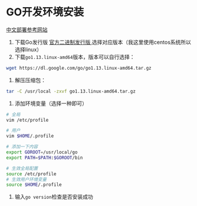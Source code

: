 # GO开发环境安装

[中文部署参考网站](http://docscn.studygolang.com/doc/install#%E5%AE%89%E8%A3%85%E5%8C%85)

1. 下载Go发行版 [官方二进制发行版](https://golang.org/dl/),选择对应版本（我这里使用centos系统所以选择linux）
1. 下载`go1.13.linux-amd64`版本，版本可以自行选择：

  ```bash
  wget https://dl.google.com/go/go1.13.linux-amd64.tar.gz
  ```
1. 解压压缩包：

  ```bash
  tar -C /usr/local -zxvf go1.13.linux-amd64.tar.gz
  ```
1. 添加环境变量（选择一种即可）

  ```bash
  # 全局
  vim /etc/profile

  # 用户
  vim $HOME/.profile

  # 添加一下内容
  export GOROOT=/usr/local/go
  export PATH=$PATH:$GOROOT/bin

  # 生效全局配置
  source /etc/profile
  # 生效用户环境变量
  source $HOME/.profile
  ```
1. 输入`go version`检查是否安装成功
